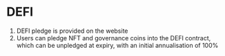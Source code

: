 # DEFI

1. DEFI pledge is provided on the website
2. Users can pledge NFT and governance coins into the DEFI contract, which can be unpledged at expiry, with an initial annualisation of 100%

